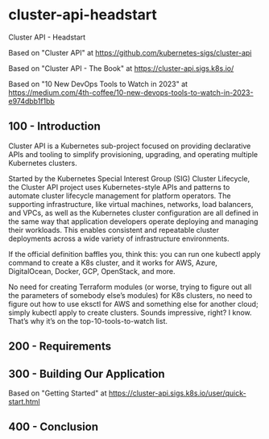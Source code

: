# cluster-api-headstart
Cluster API - Headstart

Based on "Cluster API" at https://github.com/kubernetes-sigs/cluster-api

Based on "Cluster API - The Book" at https://cluster-api.sigs.k8s.io/

Based on "10 New DevOps Tools to Watch in 2023" at https://medium.com/4th-coffee/10-new-devops-tools-to-watch-in-2023-e974dbb1f1bb

## 100 - Introduction

Cluster API is a Kubernetes sub-project focused on providing declarative APIs and tooling to simplify provisioning, upgrading, and operating multiple Kubernetes clusters.

Started by the Kubernetes Special Interest Group (SIG) Cluster Lifecycle, the Cluster API project uses Kubernetes-style APIs and patterns to automate cluster lifecycle management for platform operators. The supporting infrastructure, like virtual machines, networks, load balancers, and VPCs, as well as the Kubernetes cluster configuration are all defined in the same way that application developers operate deploying and managing their workloads. This enables consistent and repeatable cluster deployments across a wide variety of infrastructure environments.

If the official definition baffles you, think this: you can run one kubectl apply command to create a K8s cluster, and it works for AWS, Azure, DigitalOcean, Docker, GCP, OpenStack, and more.

No need for creating Terraform modules (or worse, trying to figure out all the parameters of somebody else’s modules) for K8s clusters, no need to figure out how to use eksctl for AWS and something else for another cloud; simply kubectl apply to create clusters. Sounds impressive, right? I know. That’s why it’s on the top-10-tools-to-watch list.

## 200 - Requirements



## 300 - Building Our Application

Based on "Getting Started" at https://cluster-api.sigs.k8s.io/user/quick-start.html

## 400 - Conclusion

